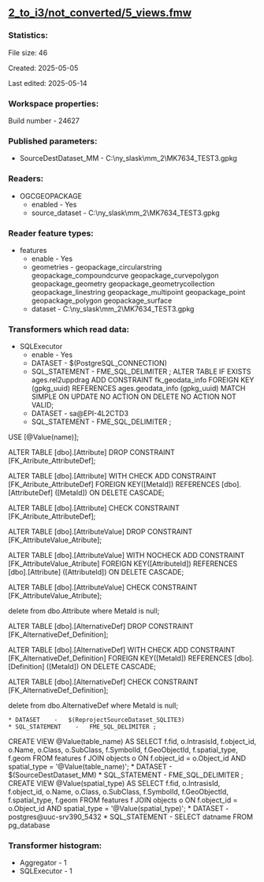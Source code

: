 ﻿## [2_to_i3/not_converted/5_views.fmw](https://github.com/kicki58/kix_working_dir/blob/master/2_to_i3/not_converted/5_views.fmw)

### Statistics:
File size: 46

Created: 2025-05-05

Last edited: 2025-05-14


### Workspace properties:
Build number    - 24627

### Published parameters:
*  SourceDestDataset_MM    -   C:\ny_slask\mm_2\MK7634_TEST3.gpkg

### Readers:
*  OGCGEOPACKAGE
    * enabled    -  Yes
    * source_dataset    -   C:\ny_slask\mm_2\MK7634_TEST3.gpkg

### Reader feature types:
*  features
    * enable - Yes
    * geometries - geopackage_circularstring geopackage_compoundcurve geopackage_curvepolygon geopackage_geometry geopackage_geometrycollection geopackage_linestring geopackage_multipoint geopackage_point geopackage_polygon geopackage_surface
    * dataset - C:\ny_slask\mm_2\MK7634_TEST3.gpkg

### Transformers which read data:
*  SQLExecutor
    * enable    -   Yes
    * DATASET    -   $(PostgreSQL_CONNECTION)
    * SQL_STATEMENT    -   FME_SQL_DELIMITER ;
ALTER TABLE IF EXISTS ages.rel2uppdrag
    ADD CONSTRAINT fk_geodata_info FOREIGN KEY (gpkg_uuid)
    REFERENCES ages.geodata_info (gpkg_uuid) MATCH SIMPLE
    ON UPDATE NO ACTION
    ON DELETE NO ACTION
    NOT VALID;
    * DATASET    -   sa@EPI-4L2CTD3
    * SQL_STATEMENT    -   FME_SQL_DELIMITER ;

USE [@Value(name)];


ALTER TABLE [dbo].[Attribute] DROP CONSTRAINT [FK_Atribute_AttributeDef];


ALTER TABLE [dbo].[Attribute]  WITH CHECK ADD  CONSTRAINT [FK_Atribute_AttributeDef] FOREIGN KEY([MetaId])
REFERENCES [dbo].[AttributeDef] ([MetaId])
ON DELETE CASCADE;

ALTER TABLE [dbo].[Attribute] CHECK CONSTRAINT [FK_Atribute_AttributeDef];

ALTER TABLE [dbo].[AttributeValue] DROP CONSTRAINT [FK_AttributeValue_Atribute];

ALTER TABLE [dbo].[AttributeValue]  WITH NOCHECK ADD  CONSTRAINT [FK_AttributeValue_Atribute] FOREIGN KEY([AttributeId])
REFERENCES [dbo].[Attribute] ([AttributeId])
ON DELETE CASCADE;

ALTER TABLE [dbo].[AttributeValue] CHECK CONSTRAINT [FK_AttributeValue_Atribute];

delete from dbo.Attribute where MetaId is null;

ALTER TABLE [dbo].[AlternativeDef] DROP CONSTRAINT [FK_AlternativeDef_Definition];

ALTER TABLE [dbo].[AlternativeDef]  WITH CHECK ADD  CONSTRAINT [FK_AlternativeDef_Definition] FOREIGN KEY([MetaId])
REFERENCES [dbo].[Definition] ([MetaId])
ON DELETE CASCADE;

ALTER TABLE [dbo].[AlternativeDef] CHECK CONSTRAINT [FK_AlternativeDef_Definition];

delete from dbo.AlternativeDef where MetaId is null;

    * DATASET    -   $(ReprojectSourceDataset_SQLITE3)
    * SQL_STATEMENT    -   FME_SQL_DELIMITER ;
CREATE VIEW @Value(table_name) AS SELECT f.fid, o.IntrasisId, f.object_id, o.Name, o.Class, o.SubClass, f.SymbolId, f.GeoObjectId, f.spatial_type, f.geom FROM features f JOIN objects o ON f.object_id = o.Object_id AND spatial_type = '@Value(table_name)';
    * DATASET    -   $(SourceDestDataset_MM)
    * SQL_STATEMENT    -   FME_SQL_DELIMITER ;
CREATE VIEW @Value(spatial_type) AS SELECT f.fid, o.IntrasisId, f.object_id, o.Name, o.Class, o.SubClass, f.SymbolId, f.GeoObjectId, f.spatial_type, f.geom FROM features f JOIN objects o ON f.object_id = o.Object_id AND spatial_type = '@Value(spatial_type)';
    * DATASET    -   postgres@uuc-srv390_5432
    * SQL_STATEMENT    -   SELECT datname FROM pg_database



### Transformer histogram:
*  Aggregator    -   1
*  SQLExecutor    -   1

